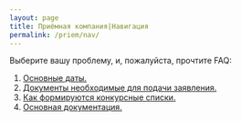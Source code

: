 ```yaml
---
layout: page
title: Приёмная компания|Навигация
permalink: /priem/nav/
---
```

Выберите вашу проблему, и, пожалуйста, прочтите FAQ:

 1. <a href="{{ site.url }}/priem/1"> Основные даты.</a> 
 2. <a href="{{ site.url }}/priem/2"> Документы необходимые для подачи заявления. </a>
 3. <a href="{{ site.url }}/priem/3"> Как формируются конкурсные списки. </a>
 4. <a href="{{ site.url }}/priem/4"> Основная документация. </a>

